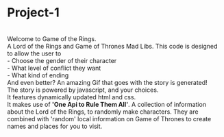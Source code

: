 # Project-1
<br>
Welcome to Game of the Rings. 
<br>
A Lord of the Rings and Game of Thrones Mad Libs. 
This code is designed to allow the user to 
<br> - Choose the gender of their character
<br> - What level of conflict they want
<br> - What kind of ending
<br>And even better? 
An amazing Gif that goes with the story is generated!
<br>
The story is powered by javascript, and your choices. 
<br>It features dynamically updated html and css. 
<br>It makes use of <strong>'One Api to Rule Them All'</strong>. A collection of information about the Lord of the Rings, to randomly make characters. They are combined with 'random' local information on Game of Thrones to create names and places for you to visit.
